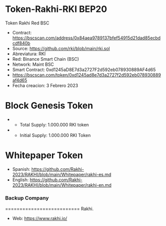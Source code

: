 # Token-Rakhi-RKI BEP20
Token Rakhi Red BSC

* Contract: https://bscscan.com/address/0x84aea9789137bfef54915d21dad85ecbdcdf840b
* Source: https://github.com/rki/blob/main/rki.sol
* Abreviatura: RKI
*	Red: Binance Smart Chain (BSC)
*	Network: Maint BSC
*	Smart Contract: 0xd1245aD8E7d3a2727F2d592eb078930889AF4d65
*	https://bscscan.com/token/0xd1245ad8e7d3a2727f2d592eb078930889af4d65 
* Fecha creacion: 3 Febrero 2023

 Block Genesis Token 
==========================
* - Total Supply: 1.000.000 RKI token
* - Initial Supply: 1.000.000 RKI Token


Whitepaper Token
==========================
* Spanish: https://github.com/Rakhi-2023/RAKHI/blob/main/Whitepaper/rakhi-es.md
* English: https://github.com/Rakhi-2023/RAKHI/blob/main/Whitepaper/rakhi-en.md

### Backup Company
==========================
Rakhi.
* Web: https://www.rakhi.io/

